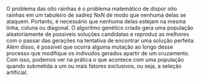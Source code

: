 O problema das oito rainhas é o problema matemático de dispor oito rainhas em um tabuleiro de xadrez NxN de modo que nenhuma delas se ataquem. Portanto, é necessário que nenhuma delas estejam na mesma linha, coluna ou diagonal. O algoritmo genético criado gera uma população aleatoriamente de possiveis soluções candidatas e reproduz as melhores com o passar das gerações na tentativa de encontrar uma solução perfeita. Além disso, é possível que ocorra alguma mutação ao longo desse processo que modifique os indívudos gerados apartir de um cruzamento. Com isso, podemos ver na prática o que acontece com uma população quando submetida a um ou mais fatores exclusivos, ou seja, a seleção artificial.
